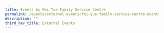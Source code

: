 ```yaml
---
title: Events by Fei Yue Family Service Centre
permalink: /events/external-events/fei-yue-family-service-centre-events/
description: ""
third_nav_title: External Events
---
```

